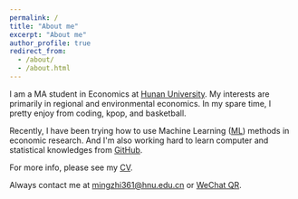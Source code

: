 ```yaml
---
permalink: /
title: "About me"
excerpt: "About me"
author_profile: true
redirect_from: 
  - /about/
  - /about.html
---
```


I am a MA student in Economics at [Hunan University](https://baike.baidu.com/item/%E6%B9%96%E5%8D%97%E5%A4%A7%E5%AD%A6/179157 "湖南大学"). My interests are primarily in regional and environmental economics. In my spare time, I pretty enjoy from coding, kpop, and basketball. 

Recently, I have been trying how to use Machine Learning ([ML](https://www.zhihu.com/question/37870042])) methods in economic research. And I'm also working hard to learn computer and statistical knowledges from [GitHub](https://github.com/). 

For more info, please see my [CV](files/mingzhi361-CV.pdf "个人简历"). 

Always contact me at [mingzhi361@hnu.edu.cn](https://orcid.org/0009-0006-3937-1185) or [WeChat QR](images/weixinQR.png). 
